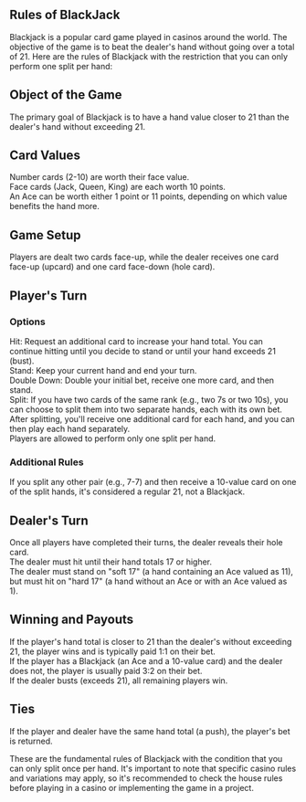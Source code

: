 ## Rules of BlackJack
Blackjack is a popular card game played in casinos around the world. The objective of the game is to beat the dealer's hand without going over a total of 21. Here are the rules of Blackjack with the restriction that you can only perform one split per hand:

## Object of the Game
The primary goal of Blackjack is to have a hand value closer to 21 than the dealer's hand without exceeding 21.

## Card Values
Number cards (2-10) are worth their face value.  
Face cards (Jack, Queen, King) are each worth 10 points.  
An Ace can be worth either 1 point or 11 points, depending on which value benefits the hand more.  
## Game Setup
Players are dealt two cards face-up, while the dealer receives one card face-up (upcard) and one card face-down (hole card).  
## Player's Turn
### Options
Hit: Request an additional card to increase your hand total. You can continue hitting until you decide to stand or until your hand exceeds 21 (bust).   
Stand: Keep your current hand and end your turn.   
Double Down: Double your initial bet, receive one more card, and then stand.   
Split: If you have two cards of the same rank (e.g., two 7s or two 10s), you can choose to split them into two separate hands, each with its own bet. After splitting, you'll receive one additional card for each hand, and you can then play each hand separately.    
Players are allowed to perform only one split per hand.
### Additional Rules
If you split any other pair (e.g., 7-7) and then receive a 10-value card on one of the split hands, it's considered a regular 21, not a Blackjack.
## Dealer's Turn
Once all players have completed their turns, the dealer reveals their hole card.  
The dealer must hit until their hand totals 17 or higher.   
The dealer must stand on "soft 17" (a hand containing an Ace valued as 11), but must hit on "hard 17" (a hand without an Ace or with an Ace valued as 1).   
## Winning and Payouts
If the player's hand total is closer to 21 than the dealer's without exceeding 21, the player wins and is typically paid 1:1 on their bet.  
If the player has a Blackjack (an Ace and a 10-value card) and the dealer does not, the player is usually paid 3:2 on their bet.   
If the dealer busts (exceeds 21), all remaining players win.   
## Ties
If the player and dealer have the same hand total (a push), the player's bet is returned.   

These are the fundamental rules of Blackjack with the condition that you can only split once per hand. It's important to note that specific casino rules and variations may apply, so it's recommended to check the house rules before playing in a casino or implementing the game in a project.
